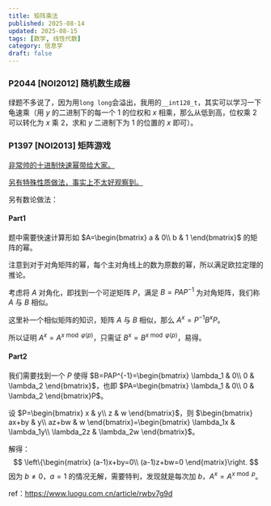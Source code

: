 ```yaml
---
title: 矩阵乘法
published: 2025-08-14
updated: 2025-08-15
tags: [数学, 线性代数]
category: 信息学
draft: false 
---
```


### P2044 [NOI2012] 随机数生成器

绿题不多说了，因为用`long long`会溢出，我用的`__int128_t`，其实可以学习一下龟速乘（用 $y$ 的二进制下的每一个 $1$ 的位权和 $x$ 相乘，那么从低到高，位权乘 $2$ 可以转化为 $x$ 乘 $2$，求和 $y$ 二进制下为 $1$ 的位置的 $x$ 即可）。

### P1397 [NOI2013] 矩阵游戏

[非常帅的十进制快速幂带给大家。](https://www.luogu.com.cn/article/nipre18z)

[另有特殊性质做法，事实上不太好观察到。](https://www.luogu.com.cn/article/xxac6hu3)

另有数论做法：

#### Part1

题中需要快速计算形如 $A=\begin{bmatrix}
a & 0\\
b & 1
\end{bmatrix}$ 的矩阵的幂。

注意到对于对角矩阵的幂，每个主对角线上的数为原数的幂，所以满足欧拉定理的推论。

考虑将 $A$ 对角化，即找到一个可逆矩阵 $P$，满足 $B=PAP^{-1}$ 为对角矩阵，我们称 $A$ 与 $B$ 相似。

这里补一个相似矩阵的知识，矩阵 $A$ 与 $B$ 相似，那么 $A^x=P^{-1}B^xP$。

所以证明 $A^x=A^{x \bmod \varphi(p)}$，只需证 $B^x=B^{x \bmod \varphi(p)}$，易得。

#### Part2

我们需要找到一个 $P$ 使得 $B=PAP^{-1}=\begin{bmatrix}
\lambda_1 & 0\\
0 & \lambda_2
\end{bmatrix}$，也即 $PA=\begin{bmatrix}
\lambda_1 & 0\\
0 & \lambda_2
\end{bmatrix}P$。

设 $P=\begin{bmatrix}
x & y\\
z & w
\end{bmatrix}$，则 $\begin{bmatrix}
ax+by & y\\
az+bw & w
\end{bmatrix}=\begin{bmatrix}
\lambda_1x & \lambda_1y\\
\lambda_2z & \lambda_2w
\end{bmatrix}$。

解得：
$$
\left\{\begin{matrix}
(a-1)x+by=0\\
(a-1)z+bw=0
\end{matrix}\right.
$$
因为 $b\not = 0$，$a=1$ 的情况无解，需要特判，发现就是每次加 $b$，$A^x=A^{x \bmod p}$。

ref：https://www.luogu.com.cn/article/rwbv7g9d